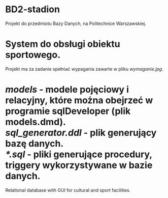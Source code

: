 
# BD2-stadion  
Projekt do przedmiotu Bazy Danych, na Politechnice Warszawskiej.  

# System do obsługi obiektu sportowego.  
Projekt ma za zadanie spełniać wypagania zawarte w pliku _wymaganie.jpg_.

_models_ - modele pojęciowy i relacyjny, które można obejrzeć w programie sqlDeveloper (plik models.dmd).  
_sql_generator.ddl_ - plik generujący bazę danych.  
_*.sql_ - pliki generujące procedury, triggery wykorzystywane w bazie danych.  
=======
Relational database with GUI for cultural and sport facilities.


